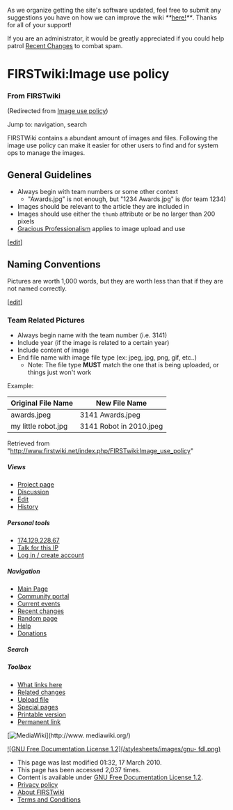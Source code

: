 As we organize getting the site's software updated, feel free to submit any
suggestions you have on how we can improve the wiki
_**_[here!](/index.php/User:Hallry/Suggestions "User:Hallry/Suggestions"
)_**_. Thanks for all of your support!

If you are an administrator, it would be greatly appreciated if you could help
patrol [Recent Changes](/index.php/Special:Recentchanges
"Special:Recentchanges" ) to combat spam.

# FIRSTwiki:Image use policy

### From FIRSTwiki

(Redirected from [Image use
policy](/index.php?title=Image_use_policy&redirect=no "Image use policy" ))

Jump to: navigation, search

FIRSTWiki contains a abundant amount of images and files. Following the image
use policy can make it easier for other users to find and for system ops to
manage the images.


## General Guidelines

  * Always begin with team numbers or some other context 
    * "Awards.jpg" is not enough, but "1234 Awards.jpg" is (for team 1234) 
  * Images should be relevant to the article they are included in 
  * Images should use either the `thumb` attribute or be no larger than 200 pixels 
  * [Gracious Professionalism](/index.php/Gracious_Professionalism "Gracious Professionalism" ) applies to image upload and use 

[[edit](/index.php?title=FIRSTwiki:Image_use_policy&action=edit&section=2
"Edit section: Naming Conventions" )]

## Naming Conventions

Pictures are worth 1,000 words, but they are worth less than that if they are
not named correctly.

[[edit](/index.php?title=FIRSTwiki:Image_use_policy&action=edit&section=3
"Edit section: Team Related Pictures" )]

### Team Related Pictures

  * Always begin name with the team number (i.e. 3141) 
  * Include year (if the image is related to a certain year) 
  * Include content of image 
  * End file name with image file type (ex: jpeg, jpg, png, gif, etc..) 
    * Note: The file type **MUST** match the one that is being uploaded, or things just won't work 

Example:

Original File Name | New File Name  
---|---  
awards.jpeg | 3141 Awards.jpeg  
my little robot.jpg | 3141 Robot in 2010.jpeg  
  
Retrieved from
"<http://www.firstwiki.net/index.php/FIRSTwiki:Image_use_policy>"

##### Views

  * [Project page](/index.php/FIRSTwiki:Image_use_policy)
  * [Discussion](/index.php/FIRSTwiki_talk:Image_use_policy)
  * [Edit](/index.php?title=FIRSTwiki:Image_use_policy&action=edit)
  * [History](/index.php?title=FIRSTwiki:Image_use_policy&action=history)

##### Personal tools

  * [174.129.228.67](/index.php/User:174.129.228.67)
  * [Talk for this IP](/index.php/User_talk:174.129.228.67)
  * [Log in / create account](/index.php?title=Special:Userlogin&returnto=FIRSTwiki:Image_use_policy)

[](/index.php/Main_Page "Main Page" )

##### Navigation

  * [Main Page](/index.php/Main_Page)
  * [Community portal](/index.php/FIRSTwiki:Community_portal)
  * [Current events](/index.php/Current_events)
  * [Recent changes](/index.php/Special:Recentchanges)
  * [Random page](/index.php/Special:Random)
  * [Help](/index.php/FIRSTwiki:Help)
  * [Donations](/index.php/FIRSTwiki:Site_support)

##### Search



##### Toolbox

  * [What links here](/index.php/Special:Whatlinkshere/FIRSTwiki:Image_use_policy)
  * [Related changes](/index.php/Special:Recentchangeslinked/FIRSTwiki:Image_use_policy)
  * [Upload file](/index.php/Special:Upload)
  * [Special pages](/index.php/Special:Specialpages)
  * [Printable version](/index.php?title=FIRSTwiki:Image_use_policy&printable=yes)
  * [Permanent link](/index.php?title=FIRSTwiki:Image_use_policy&oldid=75742)

[![MediaWiki](/skins/common/images/poweredby_mediawiki_88x31.png)](http://www.
mediawiki.org/)

[![GNU Free Documentation License 1.2](/stylesheets/images/gnu-
fdl.png)](http://www.gnu.org/copyleft/fdl.html)

  * This page was last modified 01:32, 17 March 2010.
  * This page has been accessed 2,037 times.
  * Content is available under [GNU Free Documentation License 1.2](http://www.gnu.org/copyleft/fdl.html "http://www.gnu.org/copyleft/fdl.html" ).
  * [Privacy policy](/index.php/FIRSTwiki:Privacy_policy "FIRSTwiki:Privacy policy" )
  * [About FIRSTwiki](/index.php/FIRSTwiki:About "FIRSTwiki:About" )
  * [Terms and Conditions](/index.php/FIRSTwiki:Terms_and_conditions "FIRSTwiki:Terms and conditions" )

